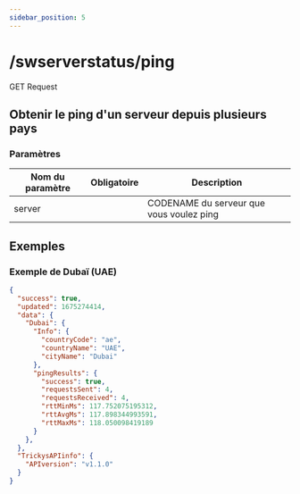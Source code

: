 ```yaml
---
sidebar_position: 5
---
```


# /swserverstatus/ping

<span class="request-bubble request-get">GET Request</span>


## Obtenir le ping d'un serveur depuis plusieurs pays

### Paramètres

| Nom du paramètre |        Obligatoire        | Description                              |
| ---------------- |:-------------------------:| ---------------------------------------- |
| server           | <i class="fas fa-fw fa-check-circle text-success"></i> | CODENAME du serveur que vous voulez ping |

## Exemples
### Exemple de Dubaï (UAE)
```json
{
  "success": true,
  "updated": 1675274414,
  "data": {
    "Dubai": {
      "Info": {
        "countryCode": "ae",
        "countryName": "UAE",
        "cityName": "Dubai"
      },
      "pingResults": {
        "success": true,
        "requestsSent": 4,
        "requestsReceived": 4,
        "rttMinMs": 117.752075195312,
        "rttAvgMs": 117.898344993591,
        "rttMaxMs": 118.050098419189
      }
    },
  },
  "TrickysAPIinfo": {
    "APIversion": "v1.1.0"
  }
}
```